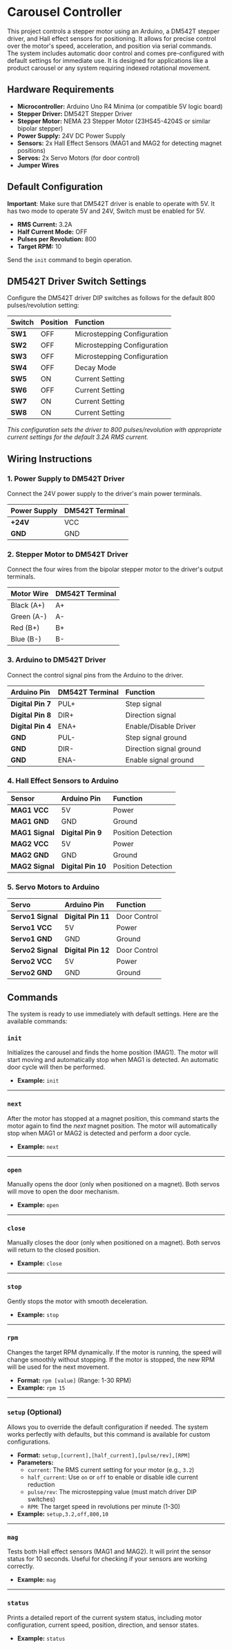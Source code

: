 # Carousel Controller

This project controls a stepper motor using an Arduino, a DM542T stepper driver, and Hall effect sensors for positioning. It allows for precise control over the motor's speed, acceleration, and position via serial commands. The system includes automatic door control and comes pre-configured with default settings for immediate use. It is designed for applications like a product carousel or any system requiring indexed rotational movement.

## Hardware Requirements

*   **Microcontroller:** Arduino Uno R4 Minima (or compatible 5V logic board)
*   **Stepper Driver:** DM542T  Stepper Driver
*   **Stepper Motor:** NEMA 23 Stepper Motor (23HS45-4204S or similar bipolar stepper)
*   **Power Supply:** 24V DC Power Supply
*   **Sensors:** 2x Hall Effect Sensors (MAG1 and MAG2 for detecting magnet positions)
*   **Servos:** 2x Servo Motors (for door control)
*   **Jumper Wires**

## Default Configuration

**Important**: Make sure that DM542T driver is enable to operate with 5V. It has two mode to operate 5V and 24V, Switch must be enabled for 5V.

* **RMS Current:** 3.2A
* **Half Current Mode:** OFF
* **Pulses per Revolution:** 800
* **Target RPM:** 10

Send the `init` command to begin operation.

## DM542T Driver Switch Settings

Configure the DM542T driver DIP switches as follows for the default 800 pulses/revolution setting:

| Switch | Position | Function |
| :--- | :--- | :--- |
| **SW1** | OFF | Microstepping Configuration |
| **SW2** | OFF | Microstepping Configuration |
| **SW3** | OFF | Microstepping Configuration |
| **SW4** | OFF | Decay Mode |
| **SW5** | ON  | Current Setting |
| **SW6** | OFF | Current Setting |
| **SW7** | ON  | Current Setting |
| **SW8** | ON  | Current Setting |

*This configuration sets the driver to 800 pulses/revolution with appropriate current settings for the default 3.2A RMS current.*

## Wiring Instructions

### 1. Power Supply to DM542T  Driver

Connect the 24V power supply to the driver's main power terminals.

| Power Supply | DM542T Terminal |
| :--- | :--- |
| **+24V** | VCC |
| **GND**  | GND |

### 2. Stepper Motor to DM542T Driver

Connect the four wires from the bipolar stepper motor to the driver's output terminals.

| Motor Wire | DM542T Terminal |
| :--- | :--- |
| Black (A+) | A+ |
| Green (A-) | A- |
| Red (B+) | B+ |
| Blue (B-) | B- |

### 3. Arduino to DM542T Driver

Connect the control signal pins from the Arduino to the driver.

| Arduino Pin | DM542T Terminal | Function |
| :--- | :--- | :--- |
| **Digital Pin 7** | PUL+ | Step signal |
| **Digital Pin 8** | DIR+ | Direction signal |
| **Digital Pin 4** | ENA+ | Enable/Disable Driver |
| **GND** | PUL- | Step signal ground |
| **GND** | DIR- | Direction signal ground |
| **GND** | ENA- | Enable signal ground |

### 4. Hall Effect Sensors to Arduino

| Sensor | Arduino Pin | Function |
| :--- | :--- | :--- |
| **MAG1 VCC** | 5V | Power |
| **MAG1 GND** | GND | Ground |
| **MAG1 Signal** | **Digital Pin 9** | Position Detection |
| **MAG2 VCC** | 5V | Power |
| **MAG2 GND** | GND | Ground |
| **MAG2 Signal** | **Digital Pin 10** | Position Detection |

### 5. Servo Motors to Arduino

| Servo | Arduino Pin | Function |
| :--- | :--- | :--- |
| **Servo1 Signal** | **Digital Pin 11** | Door Control |
| **Servo1 VCC** | 5V | Power |
| **Servo1 GND** | GND | Ground |
| **Servo2 Signal** | **Digital Pin 12** | Door Control |
| **Servo2 VCC** | 5V | Power |
| **Servo2 GND** | GND | Ground |

## Commands

The system is ready to use immediately with default settings. Here are the available commands:

### `init`
Initializes the carousel and finds the home position (MAG1). The motor will start moving and automatically stop when MAG1 is detected. An automatic door cycle will then be performed.

*   **Example:** `init`

---

### `next`
After the motor has stopped at a magnet position, this command starts the motor again to find the *next* magnet position. The motor will automatically stop when MAG1 or MAG2 is detected and perform a door cycle.

*   **Example:** `next`

---

### `open`
Manually opens the door (only when positioned on a magnet). Both servos will move to open the door mechanism.

*   **Example:** `open`

---

### `close`
Manually closes the door (only when positioned on a magnet). Both servos will return to the closed position.

*   **Example:** `close`

---

### `stop`
Gently stops the motor with smooth deceleration.

*   **Example:** `stop`

---

### `rpm`
Changes the target RPM dynamically. If the motor is running, the speed will change smoothly without stopping. If the motor is stopped, the new RPM will be used for the next movement.

*   **Format:** `rpm [value]` (Range: 1-30 RPM)
*   **Example:** `rpm 15`

---

### `setup` (Optional)
Allows you to override the default configuration if needed. The system works perfectly with defaults, but this command is available for custom configurations.

*   **Format:** `setup,[current],[half_current],[pulse/rev],[RPM]`
*   **Parameters:**
    *   `current`: The RMS current setting for your motor (e.g., `3.2`)
    *   `half_current`: Use `on` or `off` to enable or disable idle current reduction
    *   `pulse/rev`: The microstepping value (must match driver DIP switches)
    *   `RPM`: The target speed in revolutions per minute (1-30)
*   **Example:** `setup,3.2,off,800,10`

---

### `mag`
Tests both Hall effect sensors (MAG1 and MAG2). It will print the sensor status for 10 seconds. Useful for checking if your sensors are working correctly.

*   **Example:** `mag`

---

### `status`
Prints a detailed report of the current system status, including motor configuration, current speed, position, direction, and sensor states.

*   **Example:** `status`
